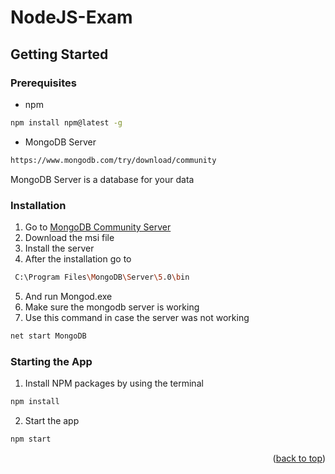 # NodeJS-Exam
 
<!-- GETTING STARTED -->
## Getting Started


### Prerequisites

* npm
```sh
npm install npm@latest -g
```

* MongoDB Server
```sh
https://www.mongodb.com/try/download/community
```
  MongoDB Server is a database for your data


### Installation

1. Go to [MongoDB Community Server](https://www.mongodb.com/try/download/community)
2. Download the msi file
3. Install the server
4. After the installation go to
```sh
 C:\Program Files\MongoDB\Server\5.0\bin
```
5. And run Mongod.exe
6. Make sure the mongodb server is working
7. Use this command in case the server was not working
```sh
net start MongoDB
```
 
 ### Starting the App
1. Install NPM packages by using the terminal
```sh
npm install
```
2. Start the app
```sh
npm start
``` 
<p align="right">(<a href="#top">back to top</a>)</p>
